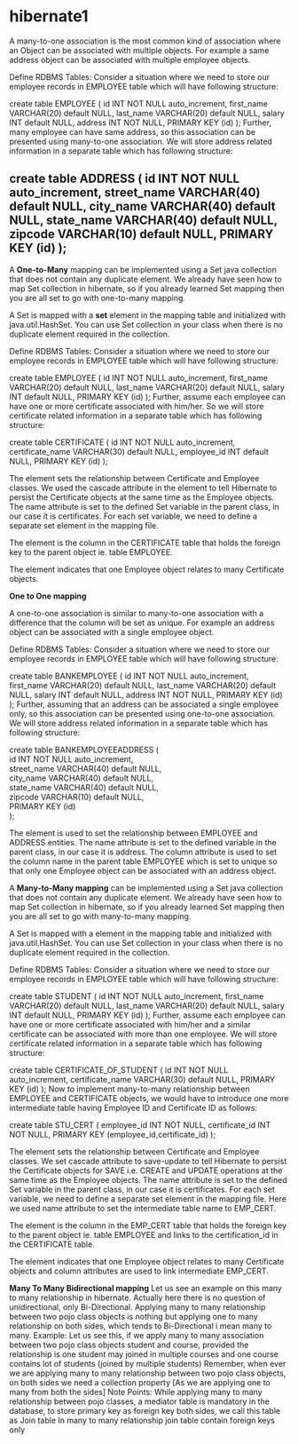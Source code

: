 # hibernate1
A many-to-one association is the most common kind of association where an Object can be associated with multiple objects. For example a same address object can be associated with multiple employee objects.

Define RDBMS Tables:
Consider a situation where we need to store our employee records in EMPLOYEE table which will have following structure:

create table EMPLOYEE (
   id INT NOT NULL auto_increment,
   first_name VARCHAR(20) default NULL,
   last_name  VARCHAR(20) default NULL,
   salary     INT  default NULL,
   address    INT NOT NULL,
   PRIMARY KEY (id)
);
Further, many employee can have same address, so this association can be presented using many-to-one association. We will store address related information in a separate table which has following structure:

create table ADDRESS (
   id INT NOT NULL auto_increment,
   street_name VARCHAR(40) default NULL,
   city_name VARCHAR(40) default NULL,
   state_name VARCHAR(40) default NULL,
   zipcode VARCHAR(10) default NULL,
   PRIMARY KEY (id)
);
-----------------------------------------------------------
A <strong>One-to-Many</strong> mapping can be implemented using a Set java collection that does not contain any duplicate element. We already have seen how to map Set collection in hibernate, so if you already learned Set mapping then you are all set to go with one-to-many mapping.

A Set is mapped with a <strong>set</strong> element in the mapping table and initialized with java.util.HashSet. You can use Set collection in your class when there is no duplicate element required in the collection.

Define RDBMS Tables:
Consider a situation where we need to store our employee records in EMPLOYEE table which will have following structure:

create table EMPLOYEE (
   id INT NOT NULL auto_increment,
   first_name VARCHAR(20) default NULL,
   last_name  VARCHAR(20) default NULL,
   salary     INT  default NULL,
   PRIMARY KEY (id)
);
Further, assume each employee can have one or more certificate associated with him/her. So we will store certificate related information in a separate table which has following structure:

create table CERTIFICATE (
   id INT NOT NULL auto_increment,
   certificate_name VARCHAR(30) default NULL,
   employee_id INT default NULL,
   PRIMARY KEY (id)
);

The <set> element sets the relationship between Certificate and Employee classes. We used the cascade attribute in the <set> element to tell Hibernate to persist the Certificate objects at the same time as the Employee objects. The name attribute is set to the defined Set variable in the parent class, in our case it is certificates. For each set variable, we need to define a separate set element in the mapping file.

The <key> element is the column in the CERTIFICATE table that holds the foreign key to the parent object ie. table EMPLOYEE.

The <one-to-many> element indicates that one Employee object relates to many Certificate objects.

<strong>One to One mapping</strong>

A one-to-one association is similar to many-to-one association with a difference that the column will be set as unique. For example an address object can be associated with a single employee object.

Define RDBMS Tables:
Consider a situation where we need to store our employee records in EMPLOYEE table which will have following structure:

create table BANKEMPLOYEE (
   id INT NOT NULL auto_increment,
   first_name VARCHAR(20) default NULL,
   last_name  VARCHAR(20) default NULL,
   salary     INT  default NULL,
   address    INT NOT NULL,
   PRIMARY KEY (id)
);
Further, assuming that an address can be associated a single employee only, so this association can be presented using one-to-one association. We will store address related information in a separate table which has following structure:

create table BANKEMPLOYEEADDRESS (<br/>
   id INT NOT NULL auto_increment,<br/>
   street_name VARCHAR(40) default NULL,<br/>
   city_name VARCHAR(40) default NULL,<br/>
   state_name VARCHAR(40) default NULL,<br/>
   zipcode VARCHAR(10) default NULL,<br/>
   PRIMARY KEY (id)<br/>
);<br/>

The <many-to-one> element is used to set the relationship between EMPLOYEE and ADDRESS entities. The name attribute is set to the defined variable in the parent class, in our case it is address. The column attribute is used to set the column name in the parent table EMPLOYEE which is set to unique so that only one Employee object can be associated with an address object.

A <strong>Many-to-Many mapping</strong> can be implemented using a Set java collection that does not contain any duplicate element. We already have seen how to map Set collection in hibernate, so if you already learned Set mapping then you are all set to go with many-to-many mapping.

A Set is mapped with a <set> element in the mapping table and initialized with java.util.HashSet. You can use Set collection in your class when there is no duplicate element required in the collection.

Define RDBMS Tables:
Consider a situation where we need to store our employee records in EMPLOYEE table which will have following structure:

create table STUDENT (
   id INT NOT NULL auto_increment,
   first_name VARCHAR(20) default NULL,
   last_name  VARCHAR(20) default NULL,
   salary     INT  default NULL,
   PRIMARY KEY (id)
);
Further, assume each employee can have one or more certificate associated with him/her and a similar certificate can be associated with more than one employee. We will store certificate related information in a separate table which has following structure:

create table CERTIFICATE_OF_STUDENT (
   id INT NOT NULL auto_increment,
   certificate_name VARCHAR(30) default NULL,
   PRIMARY KEY (id)
);
Now to implement many-to-many relationship between EMPLOYEE and CERTIFICATE objects, we would have to introduce one more intermediate table having Employee ID and Certificate ID as follows:

create table STU_CERT (
   employee_id INT NOT NULL,
   certificate_id INT NOT NULL,
   PRIMARY KEY (employee_id,certificate_id)
);

The <set> element sets the relationship between Certificate and Employee classes. We set cascade attribute to save-update to tell Hibernate to persist the Certificate objects for SAVE i.e. CREATE and UPDATE operations at the same time as the Employee objects. The name attribute is set to the defined Set variable in the parent class, in our case it is certificates. For each set variable, we need to define a separate set element in the mapping file. Here we used name attribute to set the intermediate table name to EMP_CERT.

The <key> element is the column in the EMP_CERT table that holds the foreign key to the parent object ie. table EMPLOYEE and links to the certification_id in the CERTIFICATE table.

The <many-to-many> element indicates that one Employee object relates to many Certificate objects and column attributes are used to link intermediate EMP_CERT.

<strong>Many To Many Bidirectional mapping</strong>
Let us see an example on this many to many relationship in hibernate.  Actually here there is no question of unidirectional, only Bi-Directional.
Applying many to many relationship between two pojo class objects is nothing but applying one to many relationship on both sides, which tends to Bi-Directional i mean many to many.
Example:
Let us see this, if we apply many to many association between two pojo class objects student and course, provided the relationship is one student may joined in multiple courses and one course contains lot of students (joined by multiple students)
Remember, when ever we are applying many to many relationship between two pojo class objects, on both sides  we need a collection property [As we are applying one to many from both the sides]
Note Points:
While applying many to many relationship between pojo classes,  a mediator table is mandatory in the database, to store primary key as foreign key both sides, we call this table as Join table
In many to many relationship join table contain foreign keys only